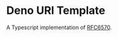 # Deno URI Template 

A Typescript implementation of [RFC6570](https://tools.ietf.org/html/rfc6570).
